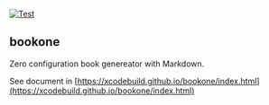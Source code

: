 [![Test](https://github.com/xcodebuild/bookone/actions/workflows/publish.yml/badge.svg)](https://github.com/xcodebuild/bookone/actions/workflows/publish.yml)

## bookone

Zero configuration book genereator with Markdown.

See document in [https://xcodebuild.github.io/bookone/index.html](https://xcodebuild.github.io/bookone/index.html)
